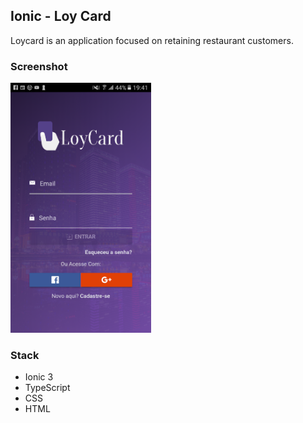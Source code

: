## Ionic - Loy Card
Loycard is an application focused on retaining restaurant customers.

### Screenshot
<img src="/resources/login.PNG" alt="alt text" height="400px">



### Stack
* Ionic 3
* TypeScript
* CSS
* HTML